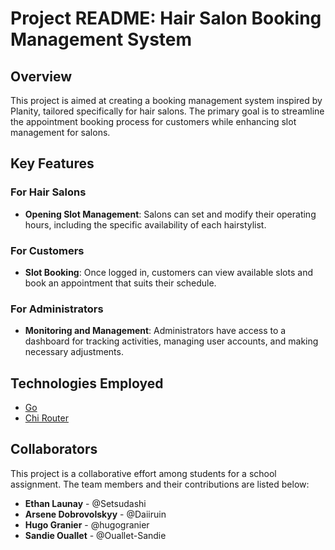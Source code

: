 # Project README: Hair Salon Booking Management System

## Overview

This project is aimed at creating a booking management system inspired by Planity, tailored specifically for hair salons. The primary goal is to streamline the appointment booking process for customers while enhancing slot management for salons.

## Key Features

### For Hair Salons

- **Opening Slot Management**: Salons can set and modify their operating hours, including the specific availability of each hairstylist.

### For Customers

- **Slot Booking**: Once logged in, customers can view available slots and book an appointment that suits their schedule.

### For Administrators

- **Monitoring and Management**: Administrators have access to a dashboard for tracking activities, managing user accounts, and making necessary adjustments.

## Technologies Employed

- [Go](https://golang.org/)
- [Chi Router](https://github.com/go-chi/chi)

## Collaborators

This project is a collaborative effort among students for a school assignment. The team members and their contributions are listed below:

- **Ethan Launay** - @Setsudashi
- **Arsene Dobrovolskyy** - @Daiiruin
- **Hugo Granier** - @hugogranier
- **Sandie Ouallet** - @Ouallet-Sandie

